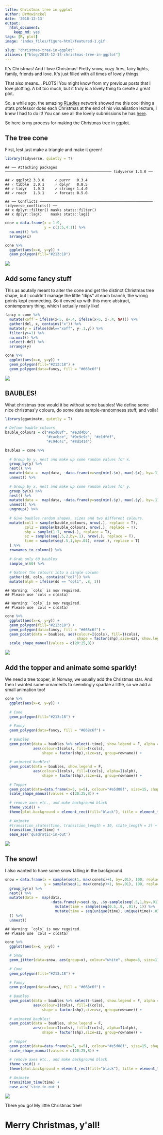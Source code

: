```yaml
---
title: Christmas tree in ggplot
author: DrMowinckel
date: '2018-12-13'
output:
  html_document:
    keep_md: yes
tags: [R, plot]
image: 'index_files/figure-html/featured-1.gif' 

slug: "christmas-tree-in-ggplot"
aliases: ["blog/2018-12-13-christmas-tree-in-ggplot"]
---
```


It's Christmas! And I love Christmas! Pretty snow, cozy fires, fairy lights, family, friends and love. It's just filled with all times of lovely things. 

That also means... PLOTS! You might know from my previous posts that I love plotting. A bit too much, but it truly is a lovely thing to create a great plot. 

So, a while ago, the amazing [RLadies](rladies.org) network showed me this cool thing a stats professor does each Christmas at the end of his visualisation lecture, I knew I had to do it! You can see all the lovely submissions he has [here](http://smarterpoland.pl/index.php/2017/12/christmas-trees/).

So here is my process for making the Christmas tree in ggplot.

## The tree cone
First, lest just make a triangle and make it green!

```r
library(tidyverse, quietly = T)
```

```
## ── Attaching packages ───────────────────────────────────────────────── tidyverse 1.3.0 ──
```

```
## ✓ ggplot2 3.3.0     ✓ purrr   0.3.4
## ✓ tibble  3.0.1     ✓ dplyr   0.8.5
## ✓ tidyr   1.0.3     ✓ stringr 1.4.0
## ✓ readr   1.3.1     ✓ forcats 0.5.0
```

```
## ── Conflicts ──────────────────────────────────────────────────── tidyverse_conflicts() ──
## x dplyr::filter() masks stats::filter()
## x dplyr::lag()    masks stats::lag()
```

```r
cone = data.frame(x = 1:9,
                  y = c(1:5,4:1)) %>% 
  na.omit() %>% 
  arrange(x)

cone %>% 
  ggplot(aes(x=x, y=y)) +
  geom_polygon(fill="#213c18")
```

![](index_files/figure-html/unnamed-chunk-1-1.png)<!-- -->

## Add some fancy stuff
This as acutally meant to alter the cone and get the distinct Christmas tree shape, but I couldn't manage the little "dips" at each branch, the wrong points kept connecting. 
So it enved up with this more abstract, contemporary thing, which I actually really like!

```r
fancy = cone %>% 
  mutate(xoff = ifelse(x<5, x+.4, ifelse(x>5, x-.4, NA))) %>% 
  gather(del, x, contains("x")) %>% 
  mutate(y = ifelse(del=="xoff", y-.1,y)) %>% 
  filter(y>=1) %>% 
  na.omit() %>% 
  select(-del) %>% 
  arrange(y)

cone %>% 
  ggplot(aes(x=x, y=y)) +
  geom_polygon(fill="#213c18") +
  geom_polygon(data=fancy, fill = "#668c6f")
```

![](index_files/figure-html/unnamed-chunk-2-1.png)<!-- -->

## BAUBLES!
What christmas tree would it be without some baubles!
We define some nice christmas'y colours, do some data sample-randomness stuff, and voila!

```r
library(gganimate, quietly = T)

# Define bauble colours
bauble_colours = c("#e5d08f", "#e3d4b6",
                   "#cacbce", "#9c9c9c", "#e1dfdf",
                   "#c94c4c", "#8d1414")

baubles = cone %>% 
  
  # Group by y, nest and make up some random values for x.
  group_by(y) %>% 
  nest() %>% 
  mutate(data =  map(data, ~data.frame(x=seq(min(.$x), max(.$x), by=.1)))) %>% 
  unnest() %>% 
  
  # Group by x, nest and make up some random values for y.
  group_by(x) %>% 
  nest() %>% 
  mutate(data =  map(data, ~data.frame(y=seq(min(.$y), max(.$y), by=.1)))) %>% 
  unnest() %>% 
  ungroup() %>% 
  
  # Give baubles random shapes, sizes and two different colours.
  mutate(col1 = sample(bauble_colours, nrow(.), replace = T),
         col2 = sample(bauble_colours, nrow(.), replace = T),
         shp = sample(1:7, nrow(.), replace = T),
         sz = sample(seq(.5,2,by=.1), nrow(.), replace = T),
         time = sample(seq(.5,1,by=.01), nrow(.), replace = T)
  ) %>%
  rownames_to_column() %>% 
  
  # Grab only 60 baubles
  sample_n(60) %>% 
  
  # Gather the colours into a single column
  gather(dd, cols, contains("col")) %>% 
  mutate(alph = ifelse(dd == "col1", .8, 1))
```

```
## Warning: `cols` is now required.
## Please use `cols = c(data)`

## Warning: `cols` is now required.
## Please use `cols = c(data)`
```

```r
cone %>% 
  ggplot(aes(x=x, y=y)) +
  geom_polygon(fill="#213c18") +
  geom_polygon(data=fancy, fill = "#668c6f") +
  geom_point(data = baubles, aes(colour=I(cols), fill=I(cols), 
                                 shape = factor(shp),size=sz), show.legend = F) + 
  scale_shape_manual(values = c(20:25,8))
```

![](index_files/figure-html/unnamed-chunk-3-1.png)<!-- -->

## Add the topper and animate some sparkly!
We need a tree topper, in Norway, we usually add the Christmas star.
And then I wanted some ornaments to seemlingly sparkle a little, so we add a small animation too!

```r
cone %>% 
  ggplot(aes(x=x, y=y)) +
  
  # Cone
  geom_polygon(fill="#213c18") +
  
  # Fancy
  geom_polygon(data=fancy, fill = "#668c6f") +
  
  # Baubles
  geom_point(data = baubles %>% select(-time), show.legend = F, alpha = .7,
             aes(colour=I(cols), fill=I(cols),
                 shape = factor(shp),size=sz, group=rowname)) +
  
  # animated baubles!
  geom_point(data = baubles, show.legend = F,
             aes(colour=I(cols), fill=I(cols), alpha=I(alph),
                 shape = factor(shp),size=sz, group=rowname)) + 
  
  # Topper
  geom_point(data=data.frame(x=5, y=5), colour="#e5d08f", size=15, shape=8) +
  scale_shape_manual(values = c(20:25,8)) +
  
  # remove axes etc., and make background black
  theme_void() + 
  theme(plot.background = element_rect(fill="black"), title = element_text(colour="white")) +
  
  # Animate
  #transition_states(time, transition_length = 10, state_length = 2) + 
  transition_time(time) + 
  ease_aes('quadratic-in-out') 
```

![](index_files/figure-html/unnamed-chunk-4-1.gif)<!-- -->


## The snow!
I also wanted to have some snow falling in the background. 


```r
snow = data.frame(x = sample(seq(1, max(cone$x)+1, by=.01), 100, replace = F),
                  y = sample(seq(1, max(cone$y)+1, by=.01), 100, replace = F)) %>% 
  group_by(x) %>% 
  nest() %>% 
  mutate(data =  map(data, 
                     ~data.frame(y=seq(.$y, .$y-sample(seq(.5,1,by=.01),1), length.out = 100)) %>% 
                       mutate(time = sample(seq(0.5,.9, .01), 1)) %>% 
                       mutate(time = seq(unique(time), unique(time)+.02, length.out = nrow(.)))
  )) %>% 
  unnest() 
```

```
## Warning: `cols` is now required.
## Please use `cols = c(data)`
```

```r
cone %>% 
  ggplot(aes(x=x, y=y)) +
  
  # Snow
  geom_jitter(data=snow, aes(group=x), colour="white", shape=8, size=1) +
  
  # Cone
  geom_polygon(fill="#213c18") +
  
  # Fancy
  geom_polygon(data=fancy, fill = "#668c6f") +
  
  # Baubles
  geom_point(data = baubles %>% select(-time), show.legend = F, alpha = .7,
             aes(colour=I(cols), fill=I(cols),
                 shape = factor(shp),size=sz, group=rowname)) +
  
  # animated baubles!
  geom_point(data = baubles, show.legend = F,
             aes(colour=I(cols), fill=I(cols), alpha=I(alph),
                 shape = factor(shp),size=sz, group=rowname)) +
  
  # Topper
  geom_point(data=data.frame(x=5, y=5), colour="#e5d08f", size=15, shape=8) +
  scale_shape_manual(values = c(20:25,8)) +
  
  # remove axes etc., and make background black
  theme_void() + 
  theme(plot.background = element_rect(fill="black"), title = element_text(colour="white")) +
  
  # Animate
  transition_time(time) + 
  ease_aes('sine-in-out') 
```

![](index_files/figure-html/featured-1.gif)<!-- -->

There you go! My little Christmas tree!

# Merry Christmas, y'all!

